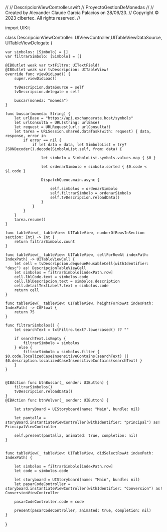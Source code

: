 //
//  DescripcionViewController.swift
//  ProyectoGestionDeMonedas
//
//  Created by Alexander Claude Garcia Palacios on 28/06/23.
//  Copyright © 2023 cibertec. All rights reserved.
//

import UIKit

class DescripcionViewController: UIViewController,UITableViewDataSource, UITableViewDelegate {
    
    var simbolos: [Simbolo] = []
    var filtrarSimbolo: [Simbolo] = []

    @IBOutlet weak var txtFiltro: UITextField!
    @IBOutlet weak var tvDescripcion: UITableView!
    override func viewDidLoad() {
        super.viewDidLoad()
        
        tvDescripcion.dataSource = self
        tvDescripcion.delegate = self
        
        buscar(moneda: "moneda")
    }
    
    func buscar(moneda: String) {
        let urlBase = "https://api.exchangerate.host/symbols"
        let urlConsulta = URL(string: urlBase)
        let request = URLRequest(url: urlConsulta!)
        let tarea = URLSession.shared.dataTask(with: request) { data, response, error in
            if error == nil {
                if let data = data, let SimboloList = try? JSONDecoder().decode(SimboloList.self, from: data) {
                    
                    let simbolo = SimboloList.symbols.values.map { $0 }
                    
                    let ordenarSimbolo = simbolo.sorted { $0.code < $1.code }

                    DispatchQueue.main.async {
                        
                        self.simbolos = ordenarSimbolo
                        self.filtrarSimbolo = ordenarSimbolo
                        self.tvDescripcion.reloadData()
                    }
                }
            }
        }
        tarea.resume()
    }
    
    func tableView(_ tableView: UITableView, numberOfRowsInSection section: Int) -> Int {
        return filtrarSimbolo.count
    }

    func tableView(_ tableView: UITableView, cellForRowAt indexPath: IndexPath) -> UITableViewCell {
        let cell = tvDescripcion.dequeueReusableCell(withIdentifier: "desc") as! DescripcionTableViewCell
        let simbolos = filtrarSimbolo[indexPath.row]
        cell.lblCode.text = simbolos.code
        cell.lblDescripcion.text = simbolos.description
        cell.detailTextLabel?.text = simbolos.code
        return cell
    }
    
    func tableView(_ tableView: UITableView, heightForRowAt indexPath: IndexPath) -> CGFloat {
        return 75
    }
    
    func filtrarSimbolos() {
        let searchText = txtFiltro.text?.lowercased() ?? ""

        if searchText.isEmpty {
            filtrarSimbolo = simbolos
        } else {
            filtrarSimbolo = simbolos.filter { $0.code.localizedCaseInsensitiveContains(searchText) || $0.description.localizedCaseInsensitiveContains(searchText) }
        }
    }


    @IBAction func btnBuscar(_ sender: UIButton) {
        filtrarSimbolos()
        tvDescripcion.reloadData()
    }
    @IBAction func btnVolver(_ sender: UIButton) {
        
        let storyBoard = UIStoryboard(name: "Main", bundle: nil)
       
        let pantalla = storyBoard.instantiateViewController(withIdentifier: "principal") as! PrincipalViewController
        
        self.present(pantalla, animated: true, completion: nil)
    }

    
    func tableView(_ tableView: UITableView, didSelectRowAt indexPath: IndexPath) {
        
        let simbolos = filtrarSimbolo[indexPath.row]
        let code = simbolos.code
        
        let storyboard = UIStoryboard(name: "Main", bundle: nil)
        let pasarCodeController = storyboard.instantiateViewController(withIdentifier: "Conversion") as! ConversionViewController
        
        pasarCodeController.code = code
        
        present(pasarCodeController, animated: true, completion: nil)
    }
    

}
